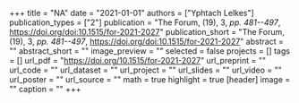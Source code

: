 +++
title = "NA"
date = "2021-01-01"
authors = ["Yphtach Lelkes"]
publication_types = ["2"]
publication = "The Forum, (19), 3, _pp. 481--497_, https://doi.org/doi:10.1515/for-2021-2027"
publication_short = "The Forum, (19), 3, _pp. 481--497_, https://doi.org/doi:10.1515/for-2021-2027"
abstract = ""
abstract_short = ""
image_preview = ""
selected = false
projects = []
tags = []
url_pdf = "https://doi.org/10.1515/for-2021-2027"
url_preprint = ""
url_code = ""
url_dataset = ""
url_project = ""
url_slides = ""
url_video = ""
url_poster = ""
url_source = ""
math = true
highlight = true
[header]
image = ""
caption = ""
+++
